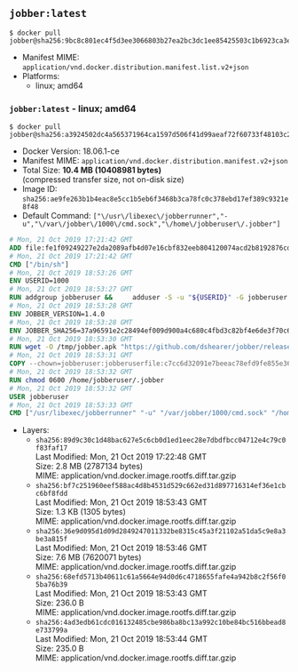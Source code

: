 ## `jobber:latest`

```console
$ docker pull jobber@sha256:9bc8c801ec4f5d3ee3066803b27ea2bc3dc1ee85425503c1b6923ca3e2940bf4
```

-	Manifest MIME: `application/vnd.docker.distribution.manifest.list.v2+json`
-	Platforms:
	-	linux; amd64

### `jobber:latest` - linux; amd64

```console
$ docker pull jobber@sha256:a3924502dc4a565371964ca1597d506f41d99aeaf72f60733f48103c29ab56c0
```

-	Docker Version: 18.06.1-ce
-	Manifest MIME: `application/vnd.docker.distribution.manifest.v2+json`
-	Total Size: **10.4 MB (10408981 bytes)**  
	(compressed transfer size, not on-disk size)
-	Image ID: `sha256:ae9fe263b1b4eac8e5cc1b5eb6f3468b3ca78fc0c378ebd17ef389c9321e8f48`
-	Default Command: `["\/usr\/libexec\/jobberrunner","-u","\/var\/jobber\/1000\/cmd.sock","\/home\/jobberuser\/.jobber"]`

```dockerfile
# Mon, 21 Oct 2019 17:21:42 GMT
ADD file:fe1f09249227e2da2089afb4d07e16cbf832eeb804120074acd2b8192876cd28 in / 
# Mon, 21 Oct 2019 17:21:42 GMT
CMD ["/bin/sh"]
# Mon, 21 Oct 2019 18:53:26 GMT
ENV USERID=1000
# Mon, 21 Oct 2019 18:53:27 GMT
RUN addgroup jobberuser &&     adduser -S -u "${USERID}" -G jobberuser jobberuser &&     mkdir -p "/var/jobber/${USERID}" &&     chown -R jobberuser:jobberuser "/var/jobber/${USERID}"
# Mon, 21 Oct 2019 18:53:28 GMT
ENV JOBBER_VERSION=1.4.0
# Mon, 21 Oct 2019 18:53:28 GMT
ENV JOBBER_SHA256=37a96591e2c28494ef009d900a4c680c4fbd3c82bf4e6de3f70c6ad451e45867
# Mon, 21 Oct 2019 18:53:30 GMT
RUN wget -O /tmp/jobber.apk "https://github.com/dshearer/jobber/releases/download/v${JOBBER_VERSION}/jobber-${JOBBER_VERSION}-r0.apk" &&     echo "${JOBBER_SHA256} */tmp/jobber.apk" | sha256sum -c &&     apk add --no-network --no-scripts --allow-untrusted /tmp/jobber.apk &&     rm /tmp/jobber.apk
# Mon, 21 Oct 2019 18:53:31 GMT
COPY --chown=jobberuser:jobberuserfile:c7cc6d32091e7beeac78efd9fe855e36a106902c1177df0f9f6bd2bbe3b8d518 in /home/jobberuser/.jobber 
# Mon, 21 Oct 2019 18:53:32 GMT
RUN chmod 0600 /home/jobberuser/.jobber
# Mon, 21 Oct 2019 18:53:32 GMT
USER jobberuser
# Mon, 21 Oct 2019 18:53:33 GMT
CMD ["/usr/libexec/jobberrunner" "-u" "/var/jobber/1000/cmd.sock" "/home/jobberuser/.jobber"]
```

-	Layers:
	-	`sha256:89d9c30c1d48bac627e5c6cb0d1ed1eec28e7dbdfbcc04712e4c79c0f83faf17`  
		Last Modified: Mon, 21 Oct 2019 17:22:48 GMT  
		Size: 2.8 MB (2787134 bytes)  
		MIME: application/vnd.docker.image.rootfs.diff.tar.gzip
	-	`sha256:bf7c251960eef588ac4d8b4531d529c662ed31d897716314ef36e1cbc6bf8fdd`  
		Last Modified: Mon, 21 Oct 2019 18:53:43 GMT  
		Size: 1.3 KB (1305 bytes)  
		MIME: application/vnd.docker.image.rootfs.diff.tar.gzip
	-	`sha256:36e9d095d1d09d2849247011332be8315c45a3f21102a51da5c9e8a3be3a815f`  
		Last Modified: Mon, 21 Oct 2019 18:53:46 GMT  
		Size: 7.6 MB (7620071 bytes)  
		MIME: application/vnd.docker.image.rootfs.diff.tar.gzip
	-	`sha256:68efd5713b40611c61a5664e94d0d6c4718655fafe4a942b8c2f56f05ba76b39`  
		Last Modified: Mon, 21 Oct 2019 18:53:43 GMT  
		Size: 236.0 B  
		MIME: application/vnd.docker.image.rootfs.diff.tar.gzip
	-	`sha256:4ad3edb61cdc016132485cbe986ba8bc13a992c10be84bc516bbead8e733799a`  
		Last Modified: Mon, 21 Oct 2019 18:53:44 GMT  
		Size: 235.0 B  
		MIME: application/vnd.docker.image.rootfs.diff.tar.gzip
